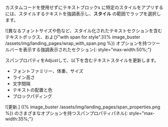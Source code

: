 カスタムコードを使用せずにテキストブロックs に特定のスタイルをアプリするには、スタイルするテキストを強調表示し、**スタイル** の範囲でラップを選択します。 

![異なるフォントサイズや色など、スタイル化されたテキストセクションを含むテキストボックス、および"with span for style".]({% image_buster /assets/img/landing_pages/wrap_with_span.png %}) オプションを持つツールバーを表示する強調表示されたセクション{: style="max-width:50%;"}

スパンプロパティをAdjustして、以下を含むテキストスタイルを更新します。

- フォントファミリー、体重、サイズ
- ライン高さ 
- 文字間隔
- テキストの配置と色
- ブロックパディング

![更新.] ({% image_buster /assets/img/landing_pages/span_properties.png %}) のさまざまなオプションを持つスパンプロパティパネル{: style="max-width:35%;"}